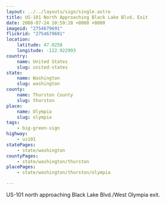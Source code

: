 ```yaml
---
layout: ../../layouts/sign/single.astro
title: US-101 North Approaching Black Lake Blvd. Exit
date: 2008-07-24 10:59:28 +0000 +0000
imageid: "2754679691"
flickrid: "2754679691"
location:
    latitude: 47.0258
    longitude: -122.922993
country:
    name: United States
    slug: united-states
state:
    name: Washington
    slug: washington
county:
    name: Thurston County
    slug: thurston
place:
    name: Olympia
    slug: olympia
tags:
    - big-green-sign
highway:
    - us101
statePages:
    - state/washington
countyPages:
    - state/washington/thurston
placePages:
    - state/washington/thurston/olympia

---
```

US-101 north approaching Black Lake Blvd./West Olympia exit.